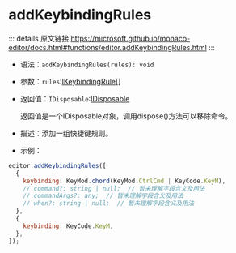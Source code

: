 # addKeybindingRules

<backTop />
        
::: details 原文链接
https://microsoft.github.io/monaco-editor/docs.html#functions/editor.addKeybindingRules.html
:::

- 语法：`addKeybindingRules(rules): void`

- 参数：`rules`:[IKeybindingRule](/api/editor/IKeybindingRule.md)[]

- 返回值：`IDisposable`:[IDisposable](/api/IDisposable.md)

    返回值是一个IDisposable对象，调用dispose()方法可以移除命令。

- 描述：添加一组快捷键规则。

- 示例：

```js
editor.addKeybindingRules([
  {
    keybinding: KeyMod.chord(KeyMod.CtrlCmd | KeyCode.KeyM),
    // command?: string | null;  // 暂未理解字段含义及用法
    // commandArgs?: any;  // 暂未理解字段含义及用法
    // when?: string | null;  // 暂未理解字段含义及用法
  },
  {
    keybinding: KeyCode.KeyM,
  },
]);
```

